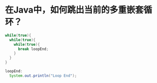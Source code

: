 # 在Java中，如何跳出当前的多重嵌套循环？
```java
while(true){
  while(true){
    while(true){
      break loopEnd;
    }
  }
}

loopEnd:
  System.out.println("Loop End");

```
